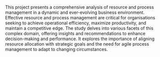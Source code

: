 This project presents a comprehensive analysis of resource and process management in a dynamic and ever-evolving business environment. Effective resource and process management are critical for organisations seeking to achieve operational efficiency, maximize productivity, and maintain a competitive edge. The study delves into various facets of this complex domain, offering insights and recommendations to enhance decision-making and performance. It explores the importance of aligning resource allocation with strategic goals and the need for agile process management to adapt to changing circumstances.
